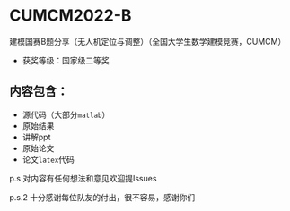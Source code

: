 # CUMCM2022-B
建模国赛B题分享（无人机定位与调整）（全国大学生数学建模竞赛，CUMCM）
- 获奖等级：国家级二等奖

## 内容包含：
- 源代码（大部分`matlab`）
- 原始结果
- 讲解ppt
- 原始论文
- 论文`latex`代码

p.s 对内容有任何想法和意见欢迎提Issues

p.s.2 十分感谢每位队友的付出，很不容易，感谢你们

